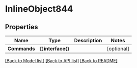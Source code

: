 # InlineObject844

## Properties

Name | Type | Description | Notes
------------ | ------------- | ------------- | -------------
**Commands** | **[]interface{}** |  | [optional] 

[[Back to Model list]](../README.md#documentation-for-models) [[Back to API list]](../README.md#documentation-for-api-endpoints) [[Back to README]](../README.md)


